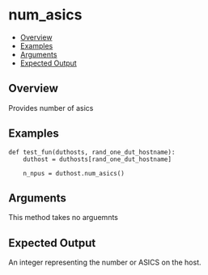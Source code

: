 # num_asics

- [Overview](#overview)
- [Examples](#examples)
- [Arguments](#arguments)
- [Expected Output](#expected-output)

## Overview
Provides number of asics

## Examples
```
def test_fun(duthosts, rand_one_dut_hostname):
    duthost = duthosts[rand_one_dut_hostname]

    n_npus = duthost.num_asics()
```

## Arguments
This method takes no arguemnts

## Expected Output
An integer representing the number or ASICS on the host.